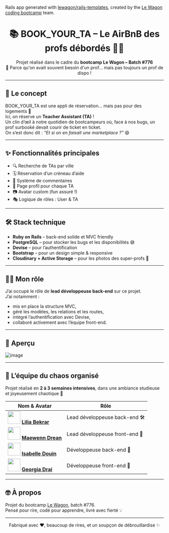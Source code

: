 Rails app generated with [lewagon/rails-templates](https://github.com/lewagon/rails-templates), created by the [Le Wagon coding bootcamp](https://www.lewagon.com) team.
<h1 align="center">📚 BOOK_YOUR_TA – Le AirBnB des profs débordés 👨‍🏫</h1>

<p align="center">
  Projet réalisé dans le cadre du <strong>bootcamp Le Wagon – Batch #776</strong><br/>
  🌟 Parce qu'on avait souvent besoin d'un prof... mais pas toujours un prof de dispo !
</p>

---

## 🧠 Le concept

BOOK_YOUR_TA est une appli de réservation... mais pas pour des logements 🏡  
Ici, on réserve un **Teacher Assistant (TA)** !  
Un clin d’œil à notre quotidien de bootcampeurs où, face à nos bugs, un prof surbooké devait courir de ticket en ticket.  
On s’est donc dit : *“Et si on en faisait une marketplace ?”* 😄

---

## ✨ Fonctionnalités principales

- 🔍 Recherche de TAs par ville
- 🗓 Réservation d’un créneau d’aide
- 💬 Système de commentaires
- 👤 Page profil pour chaque TA
- 📷 Avatar custom (fun assuré !)
- 🎭 Logique de rôles : User & TA

---

## 🛠️ Stack technique

- **Ruby on Rails** – back-end solide et MVC friendly
- **PostgreSQL** – pour stocker les bugs et les disponibilités 😅
- **Devise** – pour l’authentification
- **Bootstrap** – pour un design simple & responsive
- **Cloudinary + Active Storage** – pour les photos des super-profs 📸

---

## 👩‍💻 Mon rôle

J’ai occupé le rôle de **lead développeuse back-end** sur ce projet.  
J’ai notamment :

- mis en place la structure MVC,
- géré les modèles, les relations et les routes,
- intégré l’authentification avec Devise,
- collaboré activement avec l’équipe front-end.

---

## 📸 Aperçu

![image](https://github.com/user-attachments/assets/4e6d87ed-fd20-4b5f-bc42-45c44cd90db1)


---

## 🤝 L’équipe du chaos organisé

Projet réalisé en **2 à 3 semaines intensives**, dans une ambiance studieuse et joyeusement chaotique 🎢

| Nom & Avatar | Rôle |
|-------------|------|
| <img src="https://avatars.githubusercontent.com/u/22682853?v=4" width="40"/> [**Lilia Bekrar**](https://github.com/LiliaBekrar) | Lead développeuse back-end 🛠️ |
| <img src="https://avatars.githubusercontent.com/u/91216872?v=4" width="40"/> [**Maewenn Drean**](https://github.com/mdrean) | Lead développeuse front-end 🎨 |
| <img src="https://avatars.githubusercontent.com/u/90203307?v=4" width="40"/> [**Isabelle Douin**](https://github.com/IsaDou) | Développeuse back-end 🔧 |
| <img src="https://avatars.githubusercontent.com/u/92380180?v=4" width="40"/> [**Georgia Drai**](https://github.com/lumlum08) | Développeuse front-end 🎨 |
---

## 🤓 À propos

Projet du bootcamp [Le Wagon](https://www.lewagon.com), batch #776.  
Pensé pour rire, codé pour apprendre, livré avec fierté 💡

---

<p align="center">
  Fabriqué avec ❤️, beaucoup de rires, et un soupçon de débrouillardise ✨
</p>
